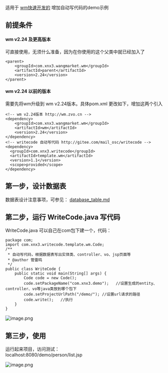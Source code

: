 适用于 [wm快速开发的](http://wm.zvo.cn) 增加自动写代码的demo示例  

## 前提条件
#### wm v2.24 及更高版本
可直接使用，无须什么准备，因为在你使用的这个父类中就已经加入了

````
<parent>
    <groupId>com.xnx3.wangmarket.wm</groupId>
    <artifactId>parent</artifactId>
    <version>2.24</version>
</parent>
````

#### wm v2.24 以前的版本
需要先将wm升级到 wm v2.24版本。具体pom.xml 更改如下，增加这两个引入

````
<!-- wm v2.24版本 http://wm.zvo.cn -->
<dependency>
	<groupId>com.xnx3.wangmarket.wm</groupId>
	<artifactId>wm</artifactId>
	<version>2.24</version>
</dependency>
<!-- writecode 自动写代码 http://gitee.com/mail_osc/writecode -->
<dependency>
  <groupId>com.xnx3.writecode</groupId>
  <artifactId>template.wm</artifactId>
  <version>1.1</version>
  <scope>provided</scope>
</dependency>
````

## 第一步，设计数据表
数据表设计注意事项，可参见： [database_table.md](../doc/database_table.md)

## 第二步，运行 WriteCode.java 写代码
WriteCode.java 可以自己在com包下建一个，代码：

````
package com;
import com.xnx3.writecode.template.wm.Code;
/**
 * 自动写代码，根据数据表写出实体类、controller、vo、jsp页面等
 * @author 管雷鸣
 */
public class WriteCode {
	public static void main(String[] args) {
		Code code = new Code();
		code.setPackageName("com.xnx3.demo");	//设置生成的entity、controller、vo等java类放到哪个包下
		code.setProjectUrlPath("/demo/"); //设置url请求的路径
		code.write();	//执行
	}
}
````

![image.png](https://res.zvo.cn/writecode/wm_demo_writecode_run.gif) 


## 第三步，使用
运行起来项目，访问测试：  
localhost:8080/demo/person/list.jsp  

![image.png](https://res.zvo.cn/writecode/write_page_runing.gif) 

